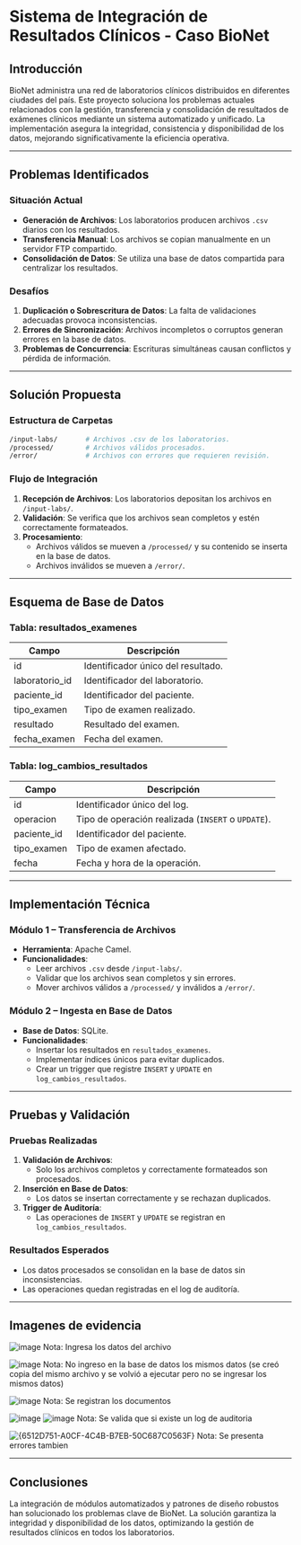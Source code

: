 
# **Sistema de Integración de Resultados Clínicos - Caso BioNet**

## **Introducción**
BioNet administra una red de laboratorios clínicos distribuidos en diferentes ciudades del país. Este proyecto soluciona los problemas actuales relacionados con la gestión, transferencia y consolidación de resultados de exámenes clínicos mediante un sistema automatizado y unificado. La implementación asegura la integridad, consistencia y disponibilidad de los datos, mejorando significativamente la eficiencia operativa. 

---

## **Problemas Identificados**
### **Situación Actual**
- **Generación de Archivos**: Los laboratorios producen archivos `.csv` diarios con los resultados.
- **Transferencia Manual**: Los archivos se copian manualmente en un servidor FTP compartido.
- **Consolidación de Datos**: Se utiliza una base de datos compartida para centralizar los resultados.

### **Desafíos**
1. **Duplicación o Sobrescritura de Datos**: La falta de validaciones adecuadas provoca inconsistencias.
2. **Errores de Sincronización**: Archivos incompletos o corruptos generan errores en la base de datos.
3. **Problemas de Concurrencia**: Escrituras simultáneas causan conflictos y pérdida de información.

---

## **Solución Propuesta**
### **Estructura de Carpetas**
```bash
/input-labs/       # Archivos .csv de los laboratorios.
/processed/        # Archivos válidos procesados.
/error/            # Archivos con errores que requieren revisión.
```

### **Flujo de Integración**
1. **Recepción de Archivos**: Los laboratorios depositan los archivos en `/input-labs/`.
2. **Validación**: Se verifica que los archivos sean completos y estén correctamente formateados.
3. **Procesamiento**:
   - Archivos válidos se mueven a `/processed/` y su contenido se inserta en la base de datos.
   - Archivos inválidos se mueven a `/error/`.

---

## **Esquema de Base de Datos**
### **Tabla: resultados_examenes**
| Campo            | Descripción                                   |
|------------------|-----------------------------------------------|
| id               | Identificador único del resultado.           |
| laboratorio_id   | Identificador del laboratorio.               |
| paciente_id      | Identificador del paciente.                  |
| tipo_examen      | Tipo de examen realizado.                    |
| resultado        | Resultado del examen.                        |
| fecha_examen     | Fecha del examen.                            |

### **Tabla: log_cambios_resultados**
| Campo            | Descripción                                   |
|------------------|-----------------------------------------------|
| id               | Identificador único del log.                 |
| operacion        | Tipo de operación realizada (`INSERT` o `UPDATE`). |
| paciente_id      | Identificador del paciente.                  |
| tipo_examen      | Tipo de examen afectado.                     |
| fecha            | Fecha y hora de la operación.                |

---

## **Implementación Técnica**
### **Módulo 1 – Transferencia de Archivos**
- **Herramienta**: Apache Camel.
- **Funcionalidades**:
  - Leer archivos `.csv` desde `/input-labs/`.
  - Validar que los archivos sean completos y sin errores.
  - Mover archivos válidos a `/processed/` y inválidos a `/error/`.

### **Módulo 2 – Ingesta en Base de Datos**
- **Base de Datos**: SQLite.
- **Funcionalidades**:
  - Insertar los resultados en `resultados_examenes`.
  - Implementar índices únicos para evitar duplicados.
  - Crear un trigger que registre `INSERT` y `UPDATE` en `log_cambios_resultados`.

---

## **Pruebas y Validación**
### **Pruebas Realizadas**
1. **Validación de Archivos**:
   - Solo los archivos completos y correctamente formateados son procesados.
2. **Inserción en Base de Datos**:
   - Los datos se insertan correctamente y se rechazan duplicados.
3. **Trigger de Auditoría**:
   - Las operaciones de `INSERT` y `UPDATE` se registran en `log_cambios_resultados`.

### **Resultados Esperados**
- Los datos procesados se consolidan en la base de datos sin inconsistencias.
- Las operaciones quedan registradas en el log de auditoría.

---

## **Imagenes de evidencia**

![image](https://github.com/user-attachments/assets/fe76e37c-3984-41cc-8fad-93e3a8713a38)
Nota: Ingresa los datos del archivo 

![image](https://github.com/user-attachments/assets/ebecb632-4222-45d2-a37e-1c7a053366af)
Nota: No ingreso en la base de datos los mismos datos (se creó copia del mismo archivo y se volvió a ejecutar pero no se ingresar los mismos datos)

![image](https://github.com/user-attachments/assets/a090d12d-23fa-488a-bf22-1f9630c0dfd8)
Nota: Se registran los documentos

![image](https://github.com/user-attachments/assets/4a0e1ea5-a23c-44ba-b3a6-683e82a25274)
![image](https://github.com/user-attachments/assets/89f985c4-f5db-440f-8f78-5ab11a825a3a)
Nota: Se valida que si existe un log de auditoria

![{6512D751-A0CF-4C4B-B7EB-50C687C0563F}](https://github.com/user-attachments/assets/64b7b89b-28a7-42ce-9016-37cff0ab93d8)
Nota: Se presenta errores tambien

---

## **Conclusiones**
La integración de módulos automatizados y patrones de diseño robustos han solucionado los problemas clave de BioNet. La solución garantiza la integridad y disponibilidad de los datos, optimizando la gestión de resultados clínicos en todos los laboratorios.
